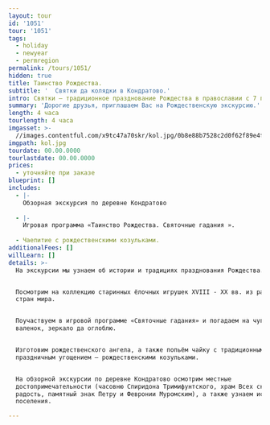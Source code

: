 ```yaml
---
layout: tour
id: '1051'
tour: '1051'
tags:
  - holiday
  - newyear
  - permregion
permalink: /tours/1051/
hidden: true
title: Таинство Рождества.
subtitle: '  Святки да колядки в Кондратово.'
intro: Святки – традиционное празднование Рождества в православии с 7 по 17 января.
summary: 'Дорогие друзья, приглашаем Вас на Рождественскую экскурсию.'
length: 4 часа
tourlength: 4 часа
imgasset: >-
  //images.contentful.com/x9tc47a70skr/kol.jpg/0b8e88b7528c2d0f62f89e4f5d92f4f0/kol.jpg
imgpath: kol.jpg
tourdate: 00.00.0000
tourlastdate: 00.00.0000
prices:
  - уточняйте при заказе
blueprint: []
includes:
  - |-
    Обзорная экскурсия по деревне Кондратово
     
  - |-
    Игровая программа «Таинство Рождества. Святочные гадания ».
     
  - Чаепитие с рождественскими козульками.
additionalFees: []
willLearn: []
details: >-
  На экскурсии мы узнаем об истории и традициях празднования Рождества.


  Посмотрим на коллекцию старинных ёлочных игрушек ХVIII - ХХ вв. из разных
  стран мира.


  Поучаствуем в игровой программе «Святочные гадания» и погадаем на чугунок да
  валенок, зеркало да оглоблю.


  Изготовим рождественского ангела, а также попьём чайку с традиционным
  праздничным угощением – рождественскими козульками.


  На обзорной экскурсии по деревне Кондратово осмотрим местные
  достопримечательности (часовню Спиридона Тримифунтского, храм Всех скорбящих
  радость, памятный знак Петру и Февронии Муромским), а также узнаем историю
  поселения.

---
```

